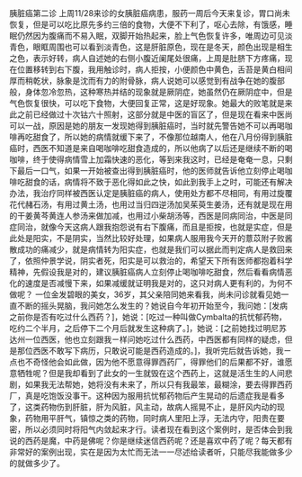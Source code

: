 胰脏癌第二诊
上周11/28来诊的女胰脏癌病患，服药一周后今天来复诊，胃口尚未恢复，但是可以吃比原先多约三倍的食物，大便不下利了，呕心去除，有饿感，睡眠仍然因为腹痛而不易入眠，双脚开始热起来，脸上气色恢复许多，唯周边可见淡青色，眼眶周围也可以看到淡青色，这是肝脏原色，现在是冬天，颜色出现是相生之色，表示好转，病人自述她的右侧小腹近阑尾处很痛，上周是肚脐下方疼痛，现在位置移转到右下腹，我用触诊时，病人拒按，小便颜色中黄色，舌苔是黄白相间厚而稍乾状，脉象是沈而有力的附骨脉，病人说她可以感觉到有战争在她的腹部般，身体忽冷忽热，这种寒热并结的现象就是厥阴症，她虽然仍在厥阴症中，但是气色恢复很快，可以吃下食物，大便回复正常，这是好现象。她最大的败笔就是来此之前已经做过十次钴六十照射，这部分就是中医的盲区了，但是现在看来中医尚可以一战，原因是她的朋友一发现她得到胰脏癌时，当时就先警告她不可以再喝咖啡再吃甜食了，所以她的病情就缓下来了，不像那位越南人，他在八月份得到胰脏癌时，西医不知道是来自喝咖啡吃甜食造成的，所以他病了以后还是继续不断的喝咖啡，终于使得病情雪上加霜快速的恶化，等到来我这时，已经是奄奄一息，只剩下最后一口气，如果一开始被查出得到胰脏癌时，他的医师就告诉他立刻停止喝咖啡吃甜食的话，病情将不致于恶化得如此之快，如此到我手上之时，可能还有解决办法，我治疗同样被西医认定是胰脏癌的病人，使用处方都不尽相同，有用过旋覆花代赭石汤，有用过黄土汤，也用过当归四逆汤加吴茱萸生姜汤，还有就是现在用的干姜黄芩黄连人参汤来做加减，也用过小柴胡汤等，西医是同病同治，中医是同症同治，就像今天这病人跟我抱怨说有右下腹痛，而且是拒按，也就是实症，但是此处是阳实，不是阴实，当然比较好处理，如果病人服用我今天开的薏苡附子败酱散成功的痛减少，就是病情转为阳实症，也就是我们可以据此而判定病人是救回来了，依照仲景学说，阴实者死，阳实是可以救治的，希望天下所有医师都抱着科学精神，先假设我是对的，建议胰脏癌病人立刻停止喝咖啡吃甜食，然后看看病情恶化的速度是否减慢下来，如果减缓就证明我是对的，这只对病人更有利的，为何不做呢？
一位金发碧眼的美女，36岁，其父亲陪同她来看我，尚未问诊就看见她一直不断的摇头晃脑，我问她怎么发生的？她说自今年初开始至今，我问她：[发病之前你是否有吃过什么西药？]，她说：[吃过一种叫做Cymbalta的抗忧郁药物，吃约二个半月，之后停下二个月后就发生这种病了。]，她说：[之前她找过明尼苏达州一位西医，他也立刻跟我ㄧ样问她吃过什么西药，中西医都有同样的疑虑，但是那位西医不敢写下病历，只敢说可能是西药造成的。]，我听完后就告诉她，我ㄧ点也不奇怪他会如此做，因为他不愿意得罪西药厂，得罪他们的后果都不好，谁愿意牺牲呢？但是我却看到了此女的一生就毁在这个西药上，这就是活生生的人间悲剧，如果我无法帮她，她将没有未来了，所以只有我最笨，最糊涂，要去得罪西药厂，真是吃饱饭没事干。这种因为服用抗忧郁药物后产生晃动的后遗症我是看多了，这类药物伤到肝脏，肝为风脏，风主动，故病人摇晃不止，是肝风内动的现象，药物用平肝气，镇惊之类的药物，同时病人里阳上浮，无法内守，阳贵在要密，所以必须同时将阳气内敛起来才行。读者现在看到这个案例时，是否体会到我说的西药是魔，中药是佛呢？你是继续迷信西药呢？还是喜欢中药了呢？每天都有非常好的案例出现，实在是因为太忙而无法一一尽述给读者听，只能尽我能做多少的就做多少了。